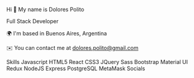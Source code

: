 
Hi 👋 My name is Dolores Polito

Full Stack Developer

🌍  I'm based in Buenos Aires, Argentina

✉️  You can contact me at dolores.polito@gmail.com

Skills
Javascript
HTML5
React
CSS3
JQuery
Sass
Bootstrap
Material UI
Redux
NodeJS
Express
PostgreSQL
MetaMask
Socials










